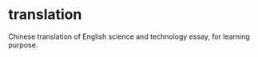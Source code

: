 translation
===========

Chinese translation of English science and technology essay, for learning purpose.
